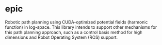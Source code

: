 # epic
Robotic path planning using CUDA-optimized potential fields (harmonic function) in log-space. This library intends to support other mechanisms for this path planning approach, such as a control basis method for high dimensions and Robot Operating System (ROS) support.
